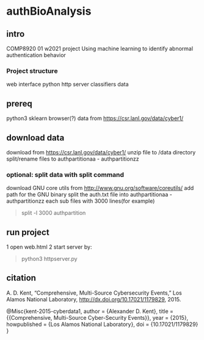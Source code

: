 # authBioAnalysis
## intro
COMP8920 01 w2021 project
Using machine learning to identify abnormal authentication behavior
### Project structure
web interface
python http server
classifiers
data

## prereq
python3
sklearn
browser(?)
data from https://csr.lanl.gov/data/cyber1/

## download data
download from https://csr.lanl.gov/data/cyber1/
unzip file to /data directory
split/rename files to authpartitionaa - authpartitionzz

### optional: split data with split command
download GNU core utils from http://www.gnu.org/software/coreutils/
add path for the GNU binary
split the auth.txt file into authpartitionaa - authpartitionzz
each sub files with 3000 lines(for example)
>split -l 3000 authpartition

## run project
1 open web.html
2 start server by:
>python3 httpserver.py

## citation
A. D. Kent, “Comprehensive, Multi-Source Cybersecurity Events,”
Los Alamos National Laboratory, http://dx.doi.org/10.17021/1179829, 2015.

@Misc{kent-2015-cyberdata1,
  author =     {Alexander D. Kent},
  title =      {{Comprehensive, Multi-Source Cyber-Security Events}},
  year =       {2015},
  howpublished = {Los Alamos National Laboratory},
  doi = {10.17021/1179829}
}
